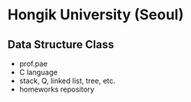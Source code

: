 # Hongik University (Seoul)
## Data Structure Class
- prof.pae
- C language
- stack, Q, linked list, tree, etc.
- homeworks repository
